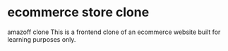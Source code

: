 # ecommerce store clone
 amazoff clone
 This is a frontend clone of an ecommerce website built for learning purposes only.

